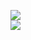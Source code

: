 [![](https://img.shields.io/badge/Made%20With-Github%20Spray-lightgrey.svg?style=for-the-badge&logo=github)](https://github.com/Annihil/github-spray#20367)  
[![](https://i.imgur.com/2DrTn0Z.gif)](https://github.com/Annihil/github-spray)